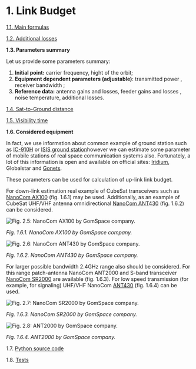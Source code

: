 # 1. Link Budget

[1.1. Main formulas](https://github.com/kirlf/cubesats/blob/master/LinkBudget/LBformulas.ipynb)

[1.2. Additional losses](https://github.com/kirlf/cubesats/blob/master/LinkBudget/AddLoss.ipynb)

**1.3. Parameters summary**

Let us provide some parameters summary:

1. **Initial point:** carrier frequency,  hight of the orbit;
2. **Equipment dependent parameters \(adjustable\)**: transmitted power , receiver bandwidth ;
3. **Reference data:** antenna gains and losses, feeder gains and losses , noise temperature,  additional losses.

[1.4. Sat-to-Ground distance](https://github.com/kirlf/cubesats/blob/master/LinkBudget/SatDist.ipynb)

[1.5. Visibility time](https://github.com/kirlf/cubesats/blob/master/LinkBudget/VisTime.ipynb)

**1.6. Considered equipment**

In fact, we use informstion about common example of ground station such as [IC-910H](http://sicom.ru/catalog/radiostancii/lyubitelskie/bazovye/icom-ic-9100.html) or [ISIS ground station](https://www.cubesatshop.com/product/full-ground-station-kit-vhfuhfs-band/)however we can estimate some parameter of mobile stations of real space communication systems also. Fortunately, a lot of this information is open and available on official sites: [Iridium](https://www.iridium.com%20), Globalstar[](https://www.globalstar.com) and [Gonets](http://www.gonets.ru/rus/%20).

These parameters can be used for calculation of up-link link budget.

For down-link estimation real example of CubeSat transceivers such as [NanoCom AX100](https://gomspace.com/Shop/subsystems/communication/nanocom-ant2000.aspx) \(fig. 1.6.1\) may be used. Additionally, as an example of CubeSat UHF/VHF antenna omnidirectional [NanoCom ANT430](https://gomspace.com/Shop/subsystems/communication/nanocom-ant430.aspx) \(fig. 1.6.2\) can be considered.

![Fig. 2.5: NanoCom AX100 by GomSpace company.](https://raw.githubusercontent.com/kirlf/cubesats/master/.gitbook/assets/antenna1.png)

*Fig. 1.6.1. NanoCom AX100 by GomSpace company.*

![Fig. 2.6: NanoCom ANT430 by GomSpace company.](https://raw.githubusercontent.com/kirlf/cubesats/master/.gitbook/assets/transceiver.png)

*Fig. 1.6.2. NanoCom ANT430 by GomSpace company.*

For larger possible bandwidth 2.4GHz range also should be considered. For this range patch-antenna NanoCom ANT2000 and S-band transceiver [NanoCom SR2000](https://gomspace.com/Shop/subsystems/communication/nanocom-sr2000.aspx) are available  \(fig. 1.6.3\). For low speed transmission \(for example, for signaling\) UHF/VHF NanoCom [ANT430](https://gomspace.com/Shop/subsystems/communication/nanocom-ax100.aspx) \(fig. 1.6.4\) can be used.

![Fig. 2.7: NanoCom SR2000 by GomSpace company.](https://raw.githubusercontent.com/kirlf/cubesats/master/.gitbook/assets/transceiver2.png)

*Fig. 1.6.3. NanoCom SR2000 by GomSpace company.*

![Fig. 2.8: ANT2000 by GomSpace company.](https://raw.githubusercontent.com/kirlf/cubesats/master/.gitbook/assets/antenna2.png)

*Fig. 1.6.4. ANT2000 by GomSpace company.*

1.7. [Python source code](https://github.com/kirlf/cubesats/blob/master/LinkBudget/SmallSatLB.py)

1.8. [Tests](https://github.com/kirlf/cubesats/blob/master/LinkBudget/LBTests.ipynb)



